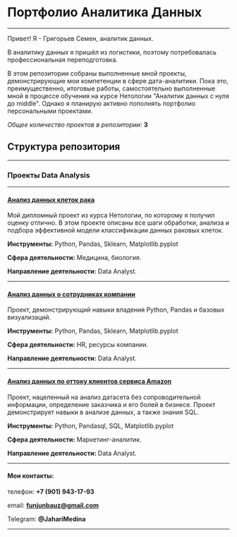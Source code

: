 # Портфолио Аналитика Данных
---

Привет! Я - Григорьев Семен, аналитик данных.

В аналитику данных я пришёл из логистики, поэтому потребовалась профессиональная переподготовка.

В этом репозитории собраны выполненные мной проекты, демонстрирующие мои компетенции в сфере дата-аналитики. Пока это, преимущественно, итоговые работы, самостоятельно выполненные мной в процессе обучения на курсе Нетологии "Аналитик данных с нуля до middle". Однако я планирую активно пополнять портфолио персональными проектами.

*Общее количество проектов в репозитории:* **3**

## Структура репозитория

---

### Проекты Data Analysis
---

#### [Анализ данных клеток рака](https://github.com/Nevers15/Cancer_Classification) 

Мой дипломный проект из курса Нетологии, по которому я получил оценку отлично. В этом проекте описаны все шаги обработки, анализа и подбора эффективной модели классификации данных раковых клеток.

**Инструменты:** Python, Pandas, Sklearn, Matplotlib.pyplot

**Сфера деятельности:** Медицина, биология.

**Направление деятельности:** Data Analyst.


---

#### [Анализ данных о сотрудниках компании](https://github.com/Nevers15/Pandas_Finals) 

Проект, демонстрирующий навыки владения Python, Pandas и базовых визуализаций.

**Инструменты:** Python, Pandas, Sklearn, Matplotlib.pyplot

**Сфера деятельности:** HR, ресурсы компании.

**Направление деятельности:** Data Analyst.

---

#### [Анализ данных по оттоку клиентов сервиса Amazon](https://github.com/Nevers15/Amazon_Transaction) 

Проект, нацеленный на анализ датасета без сопроводительной информации, определение заказчика и его болей в бизнесе. Проект демонстрирует навыки в анализе данных, а также знания SQL.

**Инструменты:** Python, Pandasql, SQL, Matplotlib.pyplot

**Сфера деятельности:** Маркетинг-аналитик.

**Направление деятельности:** Data Analyst.

---

#### Мои контакты:

телефон: **+7 (901) 943-17-93**

email: **funjunbauz@gmail.com**

Telegram: **@JahariMedina**

---
